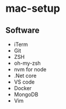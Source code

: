 # mac-setup

## Software
- iTerm
- Git
- ZSH
- oh-my-zsh
- nvm for node
- .Net core
- VS code
- Docker
- MongoDB
- Vim
